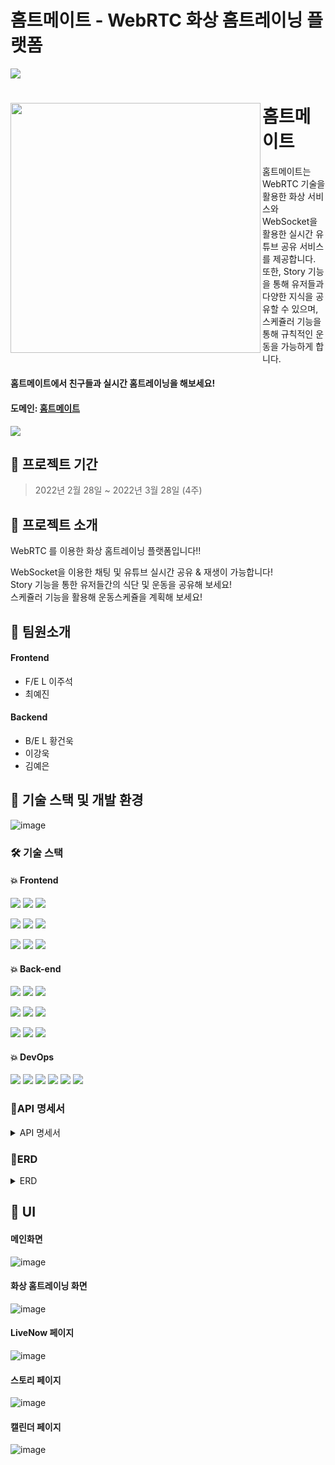 # 홈트메이트 - WebRTC 화상 홈트레이닝 플랫폼
<img src=
"https://img.shields.io/badge/-ffffff?style=flat-square&logo=zabbix&logoColor=ffffff"
/>

# <img src="https://user-images.githubusercontent.com/95996891/161489961-39b8d3e9-e81d-4cf0-9e9b-c70fecbdead2.png" align=left width=400 > 홈트메이트
</img>   
홈트메이트는 WebRTC 기술을 활용한 화상 서비스와 WebSocket을 활용한 실시간 유튜브 공유 서비스를 제공합니다.
또한, Story 기능을 통해 유저들과 다양한 지식을 공유할 수 있으며, 스케쥴러 기능을 통해 규칙적인 운동을 가능하게 합니다.
&nbsp; &nbsp; &nbsp; &nbsp; &nbsp; &nbsp;
 
    
#### 홈트메이트에서 친구들과 실시간 홈트레이닝을 해보세요!

#### 도메인:  [홈트메이트](https://hometmate.com/)  

<img src=
"https://img.shields.io/badge/-ffffff?style=flat-square&logo=zabbix&logoColor=ffffff"
/>


## :triangular_flag_on_post: 프로젝트 기간

> 2022년 2월 28일 ~ 2022년 3월 28일 (4주)

## :triangular_flag_on_post: 프로젝트 소개

WebRTC 를 이용한 화상 홈트레이닝 플랫폼입니다!!

WebSocket을 이용한 채팅 및 유튜브 실시간 공유 & 재생이 가능합니다!  
Story 기능을 통한 유저들간의 식단 및 운동을 공유해 보세요!  
스케쥴러 기능을 활용해 운동스케쥴을 계획해 보세요!

## :triangular_flag_on_post: 팀원소개

#### Frontend

- F/E L 이주석
- 최예진

#### Backend

- B/E L 황건욱
- 이강욱
- 김예은

## :triangular_flag_on_post: 기술 스택 및 개발 환경

![image](https://img1.daumcdn.net/thumb/R1280x0/?scode=mtistory2&fname=https%3A%2F%2Fblog.kakaocdn.net%2Fdn%2Fb74PLC%2Fbtryf0zLIef%2FdhNt518kvpmq3LURs0AYk0%2Fimg.png)

### :hammer_and_wrench: 기술 스택

#### :boom: Frontend

<img src="https://img.shields.io/badge/React-61DAFB?style=flat-square&logo=React&logoColor=white"/> <img src="https://img.shields.io/badge/Redux(actions, thunk, immer)-764ABC?style=flat-square&logo=Redux&logoColor=white"/> <img src="https://img.shields.io/badge/Axios-56347C?style=flat-square&logo=Axios&logoColor=white"/>

<img src="https://img.shields.io/badge/styled-components-DB7093?style=flat-square&logo=styled-components&logoColor=white"/> <img src="https://img.shields.io/badge/MUI-007FFF?style=flat-square&logo=MUI&logoColor=white"/> <img src="https://img.shields.io/badge/OpenVidu-73BA25?style=flat-square&logo=OpenVidu&logoColor=white"/>

<img src="https://img.shields.io/badge/SockJS-010101?style=flat-square&logo=SockJS&logoColor=white"/> <img src="https://img.shields.io/badge/StompJS-010101?style=flat-square&logo=StompJS&logoColor=white"/> <img src="https://img.shields.io/badge/AWS Amplify-FF9900?style=flat-square&logo=AWS Amplify&logoColor=white"/>

#### :boom: Back-end

<img src="https://img.shields.io/badge/Java-007396?style=flat-square&logo=Java&logoColor=white"/> <img src="https://img.shields.io/badge/Spring Boot-6DB33F?style=flat-square&logo=Spring Boot&logoColor=white"/> <img src="https://img.shields.io/badge/Spring Security-6DB33F?style=flat-square&logo=Spring Security&logoColor=white"/>

<img src="https://img.shields.io/badge/MySQL-4479A1?style=flat-square&logo=MySQL&logoColor=white"/> <img src="https://img.shields.io/badge/NGINX-009639?style=flat-square&logo=NGINX&logoColor=white"/> <img src="https://img.shields.io/badge/Redis-DC382D?style=flat-square&logo=Redis&logoColor=white"/>

<img src="https://img.shields.io/badge/OpenVidu-73BA25?style=flat-square&logo=OpenVidu&logoColor=white"/> <img src="https://img.shields.io/badge/AWS EC2-FF9900?style=flat-square&logo=AWS EC2&logoColor=white"/> <img src="https://img.shields.io/badge/AWS S3-569A31?style=flat-square&logo=AWS S3&logoColor=white"/>

#### :boom: DevOps

<img src="https://img.shields.io/badge/AWS EC2(Ubuntu20.04)-262577?style=flat-square&logo=AWS EC2&logoColor=white"/> <img src="https://img.shields.io/badge/MySQL-4479A1?style=flat-square&logo=MySQL&logoColor=white"/> <img src="https://img.shields.io/badge/AWS S3-569A31?style=flat-square&logo=AWS S3&logoColor=white"/> <img src="https://img.shields.io/badge/AWS Amplify-FF9900?style=flat-square&logo=AWS Amplify&logoColor=white"/>
<img src="https://img.shields.io/badge/Docker-2496ED?style=flat-square&logo=Docker&logoColor=white"/>
<img src="https://img.shields.io/badge/Zabbix-CC0000?style=flat-square&logo=Zabbix&logoColor=white"/>


### 📌API 명세서
<details>
<summary>API 명세서</summary>
<div markdown="1">
  <img src="https://user-images.githubusercontent.com/68932301/161514907-23c3be06-7574-46e7-a4e9-ef9aeee8ba6f.png" />
    <img src="https://user-images.githubusercontent.com/68932301/161514990-c8f7f3ef-91cf-40c1-a107-e62c4f334807.png" />
   <img src="https://user-images.githubusercontent.com/68932301/161515071-270df512-3aeb-41df-b0dd-11c630ffe505.png" />
  <img src="https://user-images.githubusercontent.com/68932301/161515141-7ec2d035-bd9c-47ce-a138-dbfadad676e2.png" />
</div>
</details>

### 📌ERD
<details>
<summary>ERD</summary>
<div markdown="1">
<img src="https://user-images.githubusercontent.com/68932301/161515957-235289e3-c32b-4b18-a5d0-aa5dc0229f4c.png" />
</div>
</details>


## :triangular_flag_on_post: UI

#### 메인화면

![image](https://img1.daumcdn.net/thumb/R1280x0/?scode=mtistory2&fname=https%3A%2F%2Fblog.kakaocdn.net%2Fdn%2Fce4sB2%2Fbtryd8kZxmy%2FdOVXCZr2nbQrfKSCFRHPt0%2Fimg.png)

#### 화상 홈트레이닝 화면

![image](https://img1.daumcdn.net/thumb/R1280x0/?scode=mtistory2&fname=https%3A%2F%2Fblog.kakaocdn.net%2Fdn%2Fc86lT9%2Fbtrye25Dd9z%2FrD8IzYtWVJqXaXx17VLGm1%2Fimg.png)

#### LiveNow 페이지

![image](https://img1.daumcdn.net/thumb/R1280x0/?scode=mtistory2&fname=https%3A%2F%2Fblog.kakaocdn.net%2Fdn%2Fd7Yn1B%2Fbtrydfyat6g%2FHPK1mEZltaoiSDRU27jfqk%2Fimg.png)

#### 스토리 페이지

![image](https://img1.daumcdn.net/thumb/R1280x0/?scode=mtistory2&fname=https%3A%2F%2Fblog.kakaocdn.net%2Fdn%2FY6IQI%2Fbtrye4bjV1d%2F1fpBVzvijdTomnBoVFk2Xk%2Fimg.png)

#### 캘린더 페이지

![image](https://img1.daumcdn.net/thumb/R1280x0/?scode=mtistory2&fname=https%3A%2F%2Fblog.kakaocdn.net%2Fdn%2FbVCmBv%2FbtrygvM3zbv%2FRhQ2h8ePz7XRkci4T9dnk0%2Fimg.png)
